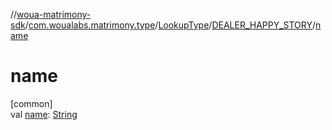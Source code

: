 //[woua-matrimony-sdk](../../../../index.md)/[com.woualabs.matrimony.type](../../index.md)/[LookupType](../index.md)/[DEALER_HAPPY_STORY](index.md)/[name](name.md)

# name

[common]\
val [name](name.md): [String](https://kotlinlang.org/api/latest/jvm/stdlib/kotlin/-string/index.html)
